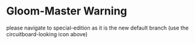 # Gloom-Master Warning

please navigate to special-edition as it is the new default branch (use the circuitboard-looking icon above)
